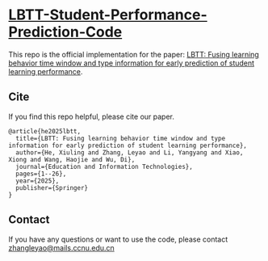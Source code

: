 # [LBTT-Student-Performance-Prediction-Code](https://github.com/CCNULyz/LBTT-Student-Performance-Prediction-Code)

This repo is the official implementation for the paper: [LBTT: Fusing learning behavior time window and type information for early prediction of student learning performance](https://link.springer.com/article/10.1007/s10639-025-13628-z).

## Cite

If you find this repo helpful, please cite our paper.

```
@article{he2025lbtt,
  title={LBTT: Fusing learning behavior time window and type information for early prediction of student learning performance},
  author={He, Xiuling and Zhang, Leyao and Li, Yangyang and Xiao, Xiong and Wang, Haojie and Wu, Di},
  journal={Education and Information Technologies},
  pages={1--26},
  year={2025},
  publisher={Springer}
}
```

## Contact

If you have any questions or want to use the code, please contact zhangleyao@mails.ccnu.edu.cn

